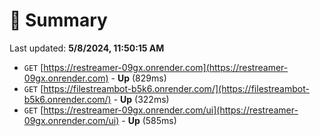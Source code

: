 # 📖 Summary
Last updated: **5/8/2024, 11:50:15 AM**

- `GET` [https://restreamer-09gx.onrender.com](https://restreamer-09gx.onrender.com) - **Up** (829ms)
- `GET` [https://filestreambot-b5k6.onrender.com/](https://filestreambot-b5k6.onrender.com/) - **Up** (322ms)
- `GET` [https://restreamer-09gx.onrender.com/ui](https://restreamer-09gx.onrender.com/ui) - **Up** (585ms)
